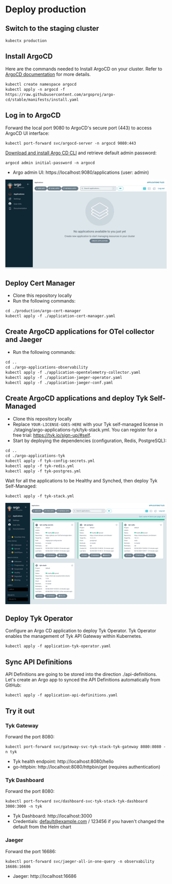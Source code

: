 # Deploy production

## Switch to the staging cluster

```
kubectx production
```

## Install ArgoCD

Here are the commands needed to Install ArgoCD on your cluster. Refer to [ArgoCD documentation](https://argo-cd.readthedocs.io/en/stable/getting_started/) for more details. 

```
kubectl create namespace argocd
kubectl apply -n argocd -f https://raw.githubusercontent.com/argoproj/argo-cd/stable/manifests/install.yaml
```

## Log in to ArgoCD

Forward the local port 9080 to ArgoCD's secure port (443) to access ArgoCD UI interface:

```
kubectl port-forward svc/argocd-server -n argocd 9080:443
```

[Download and install Argo CD CLI](https://argo-cd.readthedocs.io/en/stable/getting_started/#2-download-argo-cd-cli) and retrieve default admin password:

```
argocd admin initial-password -n argocd
```

* Argo admin UI: https://localhost:9080/applications (user: admin)

![Argo admin UI (empty)](https://github.com/TykTechnologies/demo-argo-selfmanaged/blob/main/img/argo_staging_empty.png)

## Deploy Cert Manager

* Clone this repository locally
* Run the following commands:

```
cd ./production/argo-cert-manager
kubectl apply -f ./application-cert-manager.yaml
```

## Create ArgoCD applications for OTel collector and Jaeger


* Run the following commands:

```
cd ..
cd ./argo-applications-observability
kubectl apply -f ./application-opentelemetry-collector.yaml
kubectl apply -f ./application-jaeger-operator.yaml
kubectl apply -f ./application-jaeger-conf.yaml
```


## Create ArgoCD applications and deploy Tyk Self-Managed

* Clone this repository locally
* Replace ```YOUR-LICENSE-GOES-HERE``` with your Tyk self-managed license in ./staging/argo-applications-tyk/tyk-stack.yml. You can register for a free trial: https://tyk.io/sign-up/#self. 
* Start by deploying the dependencies (configuration, Redis, PostgreSQL):

```
cd ..
cd ./argo-applications-tyk
kubectl apply -f tyk-config-secrets.yml
kubectl apply -f tyk-redis.yml
kubectl apply -f tyk-postgres.yml
```

Wait for all the applications to be Healthy and Synched, then deploy Tyk Self-Managed:

```
kubectl apply -f tyk-stack.yml
```

![Argo admin UI (Tyk Self-Managed deployed)](https://github.com/TykTechnologies/demo-argo-selfmanaged/blob/main/img/argo_staging_tyk_stack.png)


## Deploy Tyk Operator 

Configure an Argo CD application to deploy Tyk Operator. Tyk Operator enables the management of Tyk API Gateway within Kubernetes.

```
kubectl apply -f application-tyk-operator.yaml
```

## Sync API Definitions

API Definitions are going to be stored into the direction ./api-definitions. Let's create an Argo app to synced the API Definitions automatically from GitHub:

```
kubectl apply -f application-api-definitions.yaml
```

## Try it out

### Tyk Gateway

Forward the port 8080:

```
kubectl port-forward svc/gateway-svc-tyk-stack-tyk-gateway 8080:8080 -n tyk
```

* Tyk health endpoint: http://localhost:8080/hello
* go-httpbin: http://localhost:8080/httpbin/get (requires authentication)

### Tyk Dashboard

Forward the port 8080:

```
kubectl port-forward svc/dashboard-svc-tyk-stack-tyk-dashboard 3000:3000 -n tyk
```

* Tyk Dashboard: http://localhost:3000
* Credentials: default@example.com / 123456 if you haven't changed the default from the Helm chart


### Jaeger

Forward the port 16686:

```
kubectl port-forward svc/jaeger-all-in-one-query -n observability 16686:16686
```

* Jaeger: http://localhost:16686
